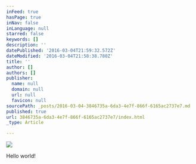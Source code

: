 ```yaml
---
inFeed: true
hasPage: true
inNav: false
inLanguage: null
starred: false
keywords: []
description: ''
datePublished: '2016-03-04T21:59:32.572Z'
dateModified: '2016-03-04T21:58:38.780Z'
title: ''
author: []
authors: []
publisher:
  name: null
  domain: null
  url: null
  favicon: null
sourcePath: _posts/2016-03-04-3846735a-6da3-4e7f-866f-6165ac2737e7.md
published: true
url: 3846735a-6da3-4e7f-866f-6165ac2737e7/index.html
_type: Article

---
```

![](https://the-grid-user-content.s3-us-west-2.amazonaws.com/aebea2dc-1b34-41b9-bbcb-add199266ca1.jpg)

Hello world!